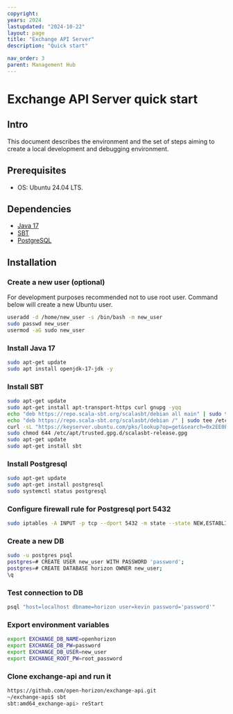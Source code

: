 ```yaml
---
copyright:
years: 2024
lastupdated: "2024-10-22"
layout: page
title: "Exchange API Server"
description: "Quick start"

nav_order: 3
parent: Management Hub
---
```


# Exchange API Server quick start

## Intro

This document describes the environment and the set of steps aiming to create a
local development and debugging environment.

## Prerequisites

* OS: Ubuntu 24.04 LTS.

## Dependencies

* [Java 17](https://www.java.com/en/)
* [SBT](https://www.scala-sbt.org/)
* [PostgreSQL](https://www.postgresql.org/)

## Installation

### Create a new user (optional)

For development purposes recommended not to use root user. Command below will create
a new Ubuntu user.

```bash
useradd -d /home/new_user -s /bin/bash -m new_user
sudo passwd new_user
usermod -aG sudo new_user
```

### Install Java 17

```bash
sudo apt-get update
sudo apt install openjdk-17-jdk -y
```

### Install SBT

```bash
sudo apt-get update
sudo apt-get install apt-transport-https curl gnupg -yqq
echo "deb https://repo.scala-sbt.org/scalasbt/debian all main" | sudo tee /etc/apt/sources.list.d/sbt.list
echo "deb https://repo.scala-sbt.org/scalasbt/debian /" | sudo tee /etc/apt/sources.list.d/sbt_old.list
curl -sL "https://keyserver.ubuntu.com/pks/lookup?op=get&search=0x2EE0EA64E40A89B84B2DF73499E82A75642AC823" | sudo -H gpg --no-default-keyring --keyring gnupg-ring:/etc/apt/trusted.gpg.d/scalasbt-release.gpg --import
sudo chmod 644 /etc/apt/trusted.gpg.d/scalasbt-release.gpg
sudo apt-get update
sudo apt-get install sbt
```

### Install Postgresql

```bash
sudo apt-get update
sudo apt-get install postgresql
sudo systemctl status postgresql
```

### Configure firewall rule for Postgresql port 5432

```bash
sudo iptables -A INPUT -p tcp --dport 5432 -m state --state NEW,ESTABLISHED -j ACCEPT
```

### Create a new DB

```bash
sudo -u postgres psql
postgres=# CREATE USER new_user WITH PASSWORD 'password';
postgres=# CREATE DATABASE horizon OWNER new_user;
\q
```

### Test connection to DB

```bash
psql "host=localhost dbname=horizon user=kevin password='password'"
```

### Export environment variables

```bash
export EXCHANGE_DB_NAME=openhorizon
export EXCHANGE_DB_PW=password
export EXCHANGE_DB_USER=new_user
export EXCHANGE_ROOT_PW=root_password
```

### Clone exchange-api and run it

```bash
https://github.com/open-horizon/exchange-api.git
~/exchange-api$ sbt
sbt:amd64_exchange-api> reStart
```
